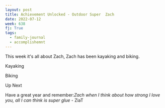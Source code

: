 ```yaml
---
layout: post
title: Achievement Unlocked - Outdoor Super  Zach
date: 2022-07-12
week: 638
fj: True
tags:
  - family-journal
  - accomplishemnt
---
```


This week it's all about Zach, Zach has been kayaking and biking.

Kayaking

Biking

Up Next

Have a great year and remember:_Zach when I think about how strong I love you, all I can think is super glue_ - ZiaT
